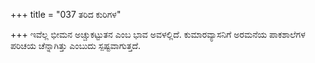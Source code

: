+++
title = "037 ತರಿದ ಕುರಿಗಳ"

+++
ಇವೆಲ್ಲ ಭೀಮನ ಅಚ್ಚುಕಟ್ಟುತನ ಎಂಬ ಭಾವ ಅವಳಲ್ಲಿದೆ. ಕುಮಾರವ್ಯಾಸನಿಗೆ ಅರಮನೆಯ ಪಾಕಶಾಲೆಗಳ ಪರಿಚಯ ಚೆನ್ನಾಗಿತ್ತು ಎಂಬುದು ಸ್ಪಷ್ಟವಾಗುತ್ತದೆ.
